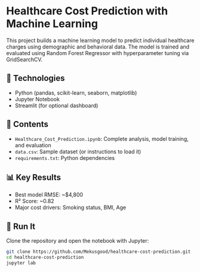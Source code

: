 # Healthcare Cost Prediction with Machine Learning

This project builds a machine learning model to predict individual healthcare charges using demographic and behavioral data. The model is trained and evaluated using Random Forest Regressor with hyperparameter tuning via GridSearchCV.

## 🔧 Technologies
- Python (pandas, scikit-learn, seaborn, matplotlib)
- Jupyter Notebook
- Streamlit (for optional dashboard)

## 📁 Contents
- `Healthcare_Cost_Prediction.ipynb`: Complete analysis, model training, and evaluation
- `data.csv`: Sample dataset (or instructions to load it)
- `requirements.txt`: Python dependencies

## 📊 Key Results
- Best model RMSE: ~$4,800
- R² Score: ~0.82
- Major cost drivers: Smoking status, BMI, Age

## 🚀 Run It
Clone the repository and open the notebook with Jupyter:

```bash
git clone https://github.com/Mekusgood/healthcare-cost-prediction.git
cd healthcare-cost-prediction
jupyter lab
